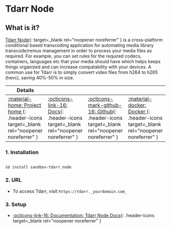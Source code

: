# Tdarr Node

## What is it?

[Tdarr Node](https://tdarr.io/){: target=_blank rel="noopener noreferrer" } is a cross-platform conditional based transcoding application for automating media library transcode/remux management in order to process your media files as required. For example, you can set rules for the required codecs, containers, languages etc that your media should have which helps keeps things organized and can increase compatability with your devices. A common use for Tdarr is to simply convert video files from h264 to h265 (hevc), saving 40%-50% in size.

| Details     |             |             |             |
|-------------|-------------|-------------|-------------|
| [:material-home: Project home ](https://tdarr.io/){: .header-icons target=_blank rel="noopener noreferrer" } | [:octicons-link-16: Docs](https://docs.tdarr.io/docs/installation/getting-started){: .header-icons target=_blank rel="noopener noreferrer" } | [:octicons-mark-github-16: Github](https://github.com/HaveAGitGat/Tdarr){: .header-icons target=_blank rel="noopener noreferrer" } | [:material-docker: Docker ](https://hub.docker.com/r/haveagitgat/tdarr){: .header-icons target=_blank rel="noopener noreferrer" }|

### 1. Installation

``` shell

sb install sandbox-tdarr_node

```

### 2. URL

- To access Tdarr, visit `https://tdarr._yourdomain.com_`

### 3. Setup

- [:octicons-link-16: Documentation: Tdarr Node Docs](https://docs.tdarr.io/docs/installation/getting-started){: .header-icons target=_blank rel="noopener noreferrer" }
